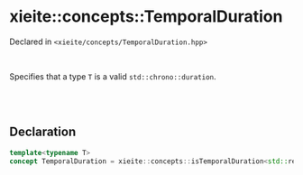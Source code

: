 # xieite::concepts::TemporalDuration
Declared in `<xieite/concepts/TemporalDuration.hpp>`

<br/>

Specifies that a type `T` is a valid `std::chrono::duration`.

<br/><br/>

## Declaration
```cpp
template<typename T>
concept TemporalDuration = xieite::concepts::isTemporalDuration<std::remove_cv_t<T>>;
```
